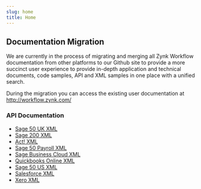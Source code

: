 ```yaml
---
slug: home
title: Home
---
```

## Documentation Migration
We are currently in the process of migrating and merging all Zynk Workflow documentation from other platforms to our Github site to provide a more succinct user experience to provide in-depth application and technical documents, code samples, API and XML samples in one place with a unified search. 

During the migration you can access the existing user documentation at http://workflow.zynk.com/

### API Documentation
 * [Sage 50 UK XML](sage-50-uk-xml)
 * [Sage 200 XML](sage-200-xml)
 * [Act! XML](act-xml)
 * [Sage 50 Payroll XML](sage-50-payroll-xml)
 * [Sage Business Cloud XML](sage-business-cloud-xml)
 * [Quickbooks Online XML](quickbooks-online-xml)
 * [Sage 50 US XML](sage-50-us-xml)
 * [Salesforce XML](salesforce-xml)
 * [Xero XML](xero-xml)
